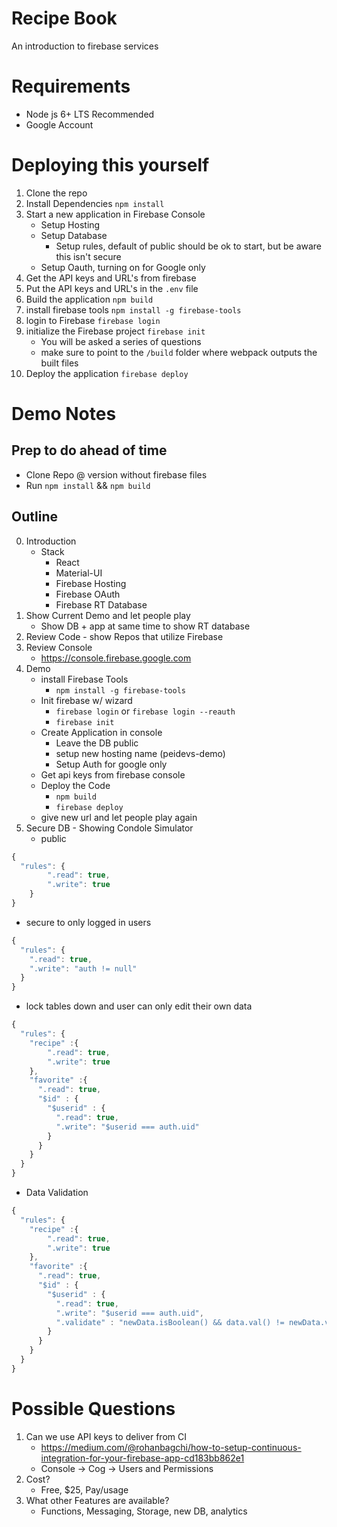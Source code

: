 # Recipe Book
An introduction to firebase services

# Requirements
* Node js 6+ LTS Recommended 
* Google Account

# Deploying this yourself
  1. Clone the repo
  2. Install Dependencies `npm install`
  3. Start a new application in Firebase Console
     * Setup Hosting
     * Setup Database
        * Setup rules, default of public should be ok to start, but be aware this isn't secure
     * Setup Oauth, turning on for Google only
  4. Get the API keys and URL's from firebase
  5. Put the API keys and URL's in the `.env` file
  6. Build the application `npm build`
  7. install firebase tools `npm install -g firebase-tools`
  8. login to Firebase `firebase login`
  9. initialize the Firebase project `firebase init`
     * You will be asked a series of questions
     * make sure to point to the `/build` folder where webpack outputs the built files
 10. Deploy the application `firebase deploy`


# Demo Notes

## Prep to do ahead of time
   * Clone Repo @ version without firebase files
   * Run `npm install` && `npm build`

## Outline
0. Introduction
   * Stack
      * React
      * Material-UI
      * Firebase Hosting
      * Firebase OAuth
      * Firebase RT Database
1. Show Current Demo and let people play
    * Show DB + app at same time to show RT database
2. Review Code - show Repos that utilize Firebase
3. Review Console
   * https://console.firebase.google.com
4. Demo 
   * install Firebase Tools
      * `npm install -g firebase-tools`
   * Init firebase w/ wizard
      * `firebase login` or `firebase login --reauth`
      * `firebase init`
   * Create Application in console
      * Leave the DB public
      * setup new hosting name (peidevs-demo)
      * Setup Auth for google only
   * Get api keys from firebase console
   * Deploy the Code
      * `npm build`
      * `firebase deploy`
   * give new url and let people play again
5. Secure DB - Showing Condole Simulator
    * public

```javascript 
{
  "rules": {
    	".read": true,
    	".write": true  
    }
}
```

   * secure to only logged in users

```javascript
{
  "rules": {
    ".read": true,
    ".write": "auth != null"  
  }
}
```

   * lock tables down and user can only edit their own data

```javascript
{
  "rules": {
    "recipe" :{
    	".read": true,
    	".write": true  
    },
    "favorite" :{
      ".read": true,
      "$id" : {
        "$userid" : {
          ".read": true,
          ".write": "$userid === auth.uid"
        }
      }
    }
  }
}
```

   * Data Validation

```javascript
{
  "rules": {
    "recipe" :{
    	".read": true,
    	".write": true  
    },
    "favorite" :{
      ".read": true,
      "$id" : {
        "$userid" : {
          ".read": true,
          ".write": "$userid === auth.uid",
          ".validate" : "newData.isBoolean() && data.val() != newData.val()"
        }
      }
    }
  }
}
```


# Possible Questions
1. Can we use API keys to deliver from CI
   * https://medium.com/@rohanbagchi/how-to-setup-continuous-integration-for-your-firebase-app-cd183bb862e1
   * Console -> Cog -> Users and Permissions
2. Cost?
   * Free, $25, Pay/usage
3. What other Features are available?
   * Functions, Messaging, Storage, new DB, analytics